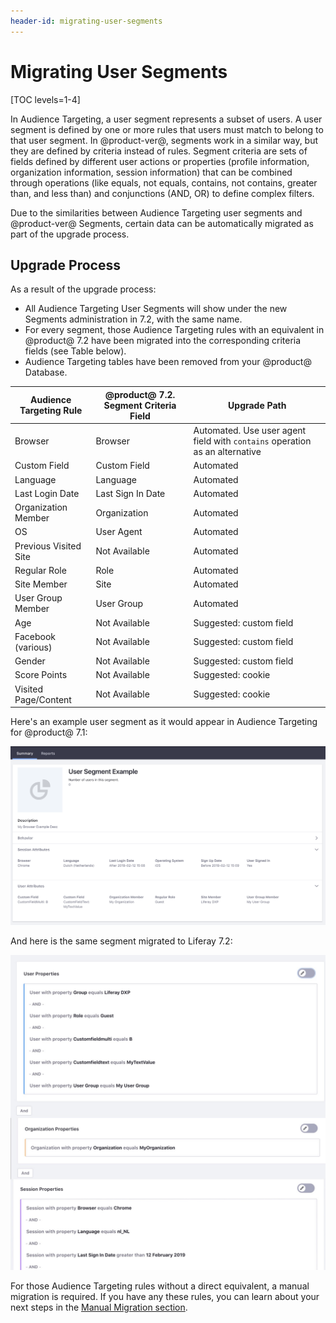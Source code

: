 ```yaml
---
header-id: migrating-user-segments
---
```


# Migrating User Segments

[TOC levels=1-4]

In Audience Targeting, a user segment represents a subset of users. A user
segment is defined by one or more rules that users must match to belong to that
user segment. In @product-ver@, segments work in a similar way, but they
are defined by criteria instead of rules. Segment criteria are sets of fields
defined by different user actions or properties (profile information,
organization information, session information) that can be combined through
operations (like equals, not equals, contains, not contains, greater than, and
less than) and conjunctions (AND, OR) to define complex filters. 

Due to the similarities between Audience Targeting user segments and
@product-ver@ Segments, certain data can be automatically migrated as part of
the upgrade process.

## Upgrade Process

As a result of the upgrade process:

- All Audience Targeting User Segments will show under the new Segments
  administration in 7.2, with the same name.
- For every segment, those Audience Targeting rules with an equivalent in
  @product@ 7.2 have been migrated into the corresponding criteria fields (see
  Table below).
- Audience Targeting tables have been removed from your @product@ Database.

| Audience Targeting Rule | @product@ 7.2. Segment Criteria Field | Upgrade Path
|---                      |---                      |---
| Browser                 | Browser                 | Automated. Use user agent field with `contains` operation as an alternative
| Custom Field            | Custom Field            | Automated
| Language                | Language                | Automated
| Last Login Date         | Last Sign In Date       | Automated
| Organization Member     | Organization            | Automated
| OS                      | User Agent              | Automated
| Previous Visited Site   | Not Available           | Automated
| Regular Role            | Role                    | Automated
| Site Member             | Site                    | Automated
| User Group Member       | User Group              | Automated
| Age                     | Not Available           | Suggested: custom field
| Facebook (various)      | Not Available           | Suggested: custom field
| Gender                  | Not Available           | Suggested: custom field
| Score Points            | Not Available           | Suggested: cookie
| Visited Page/Content    | Not Available           | Suggested: cookie

Here's an example user segment as it would appear in Audience Targeting for
@product@ 7.1:

![Figure 1: A @product@ 7.1 Audience Targeting Segment.](../../../images/migrating-audience-targeting-segment.png)

And here is the same segment migrated to Liferay 7.2:

![Figure 2: A @product@ 7.2 Segment](../../../images/migrating-new-segment.png)

For those Audience Targeting rules without a direct equivalent, a manual
migration is required. If you have any these rules, you can learn about your
next steps in the
[Manual Migration section](/docs/7-2/deploy/-/knowledge_base/d/manual-migration).
